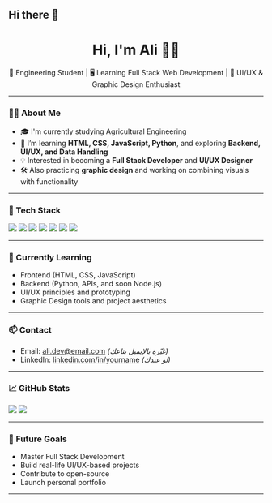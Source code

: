 ## Hi there 👋

<!--
**IbnKhaldun/IbnKhaldun** is a ✨ _special_ ✨ repository because its `README.md` (this file) appears on your GitHub profile.

Here are some ideas to get you started:

- 🔭 I’m currently working on ...
- 🌱 I’m currently learning ...
- 👯 I’m looking to collaborate on ...
- 🤔 I’m looking for help with ...
- 💬 Ask me about ...
- 📫 How to reach me: ...
- 😄 Pronouns: ...
- ⚡ Fun fact: ...
-->
<h1 align="center">Hi, I'm Ali 👨‍💻</h1>

<p align="center">
  🧠 Engineering Student | 🖥️ Learning Full Stack Web Development | 🎨 UI/UX & Graphic Design Enthusiast
</p>

---

### 👨‍🎓 About Me
- 🎓 I'm currently studying Agricultural Engineering
- 🔭 I’m learning **HTML, CSS, JavaScript, Python**, and exploring **Backend, UI/UX, and Data Handling**
- 💡 Interested in becoming a **Full Stack Developer** and **UI/UX Designer**
- 🛠️ Also practicing **graphic design** and working on combining visuals with functionality

---

### 🧰 Tech Stack
<p>
  <img src="https://img.shields.io/badge/HTML5-E34F26?style=flat&logo=html5&logoColor=white" />
  <img src="https://img.shields.io/badge/CSS3-1572B6?style=flat&logo=css3&logoColor=white" />
  <img src="https://img.shields.io/badge/JavaScript-F7DF1E?style=flat&logo=javascript&logoColor=black" />
  <img src="https://img.shields.io/badge/Python-3776AB?style=flat&logo=python&logoColor=white" />
  <img src="https://img.shields.io/badge/Figma-F24E1E?style=flat&logo=figma&logoColor=white" />
  <img src="https://img.shields.io/badge/Adobe%20XD-470137?style=flat&logo=Adobe%20XD&logoColor=white" />
  <img src="https://img.shields.io/badge/Photoshop-31A8FF?style=flat&logo=Adobe%20Photoshop&logoColor=white" />
</p>

---

### 🧠 Currently Learning
- Frontend (HTML, CSS, JavaScript)
- Backend (Python, APIs, and soon Node.js)
- UI/UX principles and prototyping
- Graphic Design tools and project aesthetics

---

### 📫 Contact
- Email: ali.dev@email.com *(غيّره بالإيميل بتاعك)*
- LinkedIn: [linkedin.com/in/yourname](#) *(لو عندك)*

---

### 📈 GitHub Stats

<p>
  <img src="https://github-readme-stats.vercel.app/api?username=AliDev&show_icons=true&theme=radical" />
  <img src="https://github-readme-stats.vercel.app/api/top-langs/?username=AliDev&layout=compact&theme=radical" />
</p>

---

### 🚀 Future Goals
- Master Full Stack Development
- Build real-life UI/UX-based projects
- Contribute to open-source
- Launch personal portfolio

---

